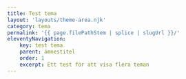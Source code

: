 ```yaml
---
title: Test tema
layout: 'layouts/theme-area.njk'
category: tema
permalink: '{{ page.filePathStem | splice | slugUrl }}/'
eleventyNavigation:
    key: test tema
    parent: ämnestitel
    order: 1
    excerpt: Ett test för att visa flera teman
---
```

